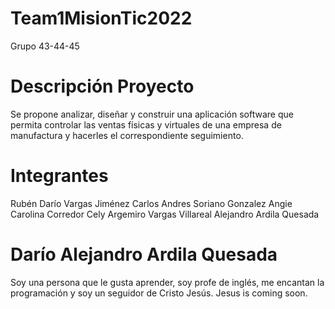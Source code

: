 # Team1MisionTic2022
Grupo 43-44-45

# Descripción Proyecto

Se propone analizar, diseñar y construir una aplicación software que permita
controlar las ventas físicas y virtuales de una empresa de manufactura y hacerles
el correspondiente seguimiento.

# Integrantes 
Rubén Darío Vargas Jiménez
Carlos Andres Soriano Gonzalez 
Angie Carolina Corredor Cely
Argemiro Vargas Villareal
Alejandro Ardila Quesada

# Darío Alejandro Ardila Quesada

Soy una persona que le gusta aprender, soy profe de inglés, me encantan la programación y soy un seguidor de Cristo Jesús. Jesus is coming soon.   